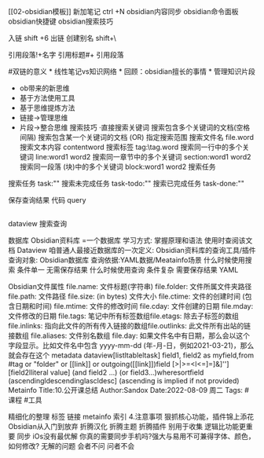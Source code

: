 [[02-obsidian模板]]
新加笔记 ctrl +N
obsidian内容同步
obsidian命令面板
obsidian快捷键
obsidian搜索技巧

入链      shift +6
出链
创建别名   shift+\

引用段落!+名字 
引用标题#+
引用段落


#双链的意义
	* 线性笔记vs知识网络
	* 回顾：obsidian擅长的事情
	* 管理知识片段
* ob带来的新思维
* 基于方法使用工具
* 基于思维提炼方法
* 链接->管理思维
* 片段->整合思维
搜索技巧
	·直接搜索关键词
	搜索包含多个关键词的文档(空格间隔)
	搜索包含某一个关键词的文档 (OR)
	指定搜索范围
		搜索文件名 file.word
		搜索文本内容 contentword
		搜索标签 tag:\tag.word
		搜索同一行中的多个关键词 line:word1 word2
		搜索同一章节中的多个关键词 section:word1 word2搜索同一段落 (块)中的多个关键词 block:word1
		word2
搜索任务

搜索任务 task:""
搜索未完成任务 task-todo:""
搜索已完成任务 task-done:""

保存查询结果
代码 query
```query

```

dataview 搜索查询


数据库
Obsidian资料库 =一个数据库
学习方式:
掌握原理和语法
使用时查阅该文档
Dataview
咱普通人最接近数据库的一次定义: Obsidian资料库的查询工具/插件
查询对象: Obsidian数据库
查询依据:YAML数据/Meatainfo场景
什么时候使用搜索
条件单一
无需保存结果
什么时候使用查询
条件复杂
需要保存结果
YAML 


Obsidian文件属性
file.name: 文件标题(字符串)
file.folder: 文件所属文件夹路径
file.path: 文件路径
file.size: (in bytes) 文件大小
file.ctime: 文件的创建时间 (包含日期和时间)
file.mtime: 文件的修改时间
file.cday: 文件创建的日期
file.mday: 文件修改的日期
file.tags: 笔记中所有标签数组file.etags: 除去子标签的数组file.inlinks: 指向此文件的所有传入链接的数组file.outlinks: 此文件所有出站的链接数组
file.aliases: 文件别名数组
file.day: 如果文件名中有日期，那么会以这个字段显示。比如文件名中包含 yyyy-mm-dd (年-月-日，例如2021-03-21)，那么就会存在这个 metadata
dataview[listltableltask] field1, field2 as myfield,from #tag or "folder" or [[link]] or outgoing([[link]])field [>|>=<l<=]=]&]''] [field2lliteral value] (and field2 ...) (or field3...)wheresortfield (ascendingldescendinglascldesc] (ascending is implied if not provided)
Metainfo
Title:10.公开课总结
Author:Sandox
Date:2022-08-09 周二
Tags:
#课程
#工具

精细化的整理
标签
链接
metainfo
索引
4.注意事项
狠抓核心功能，插件锦上添花
Obsidian从入门到放弃
折腾汉化
折腾主题
折腾插件
别用于收集
逻辑比功能更重要
同步
iOs没有最优解
你真的需要同步手机吗?强大与易用不可兼得字体、颜色，如何修改?
无解的问题
会者不问
问者不会